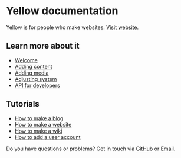 Yellow documentation
====================
Yellow is for people who make websites. [Visit website](http://datenstrom.se/yellow).

Learn more about it
-------------------
* [Welcome](welcome.md)
* [Adding content](content.md)
* [Adding media](media.md)
* [Adjusting system](system.md)
* [API for developers](api.md)

Tutorials
---------
* [How to make a blog](https://github.com/markseu/yellowcms/wiki/How%20to%20make%20a%20blog)
* [How to make a website](https://github.com/markseu/yellowcms/wiki/How%20to%20make%20a%20website)
* [How to make a wiki](https://github.com/markseu/yellowcms/wiki/How%20to%20make%20a%20wiki)
* [How to add a user account](https://github.com/markseu/yellowcms/wiki/User%20account%20configuration)

Do you have questions or problems? Get in touch via [GitHub](https://github.com/markseu/yellowcms/issues) or [Email](http://datenstrom.se/contact/).